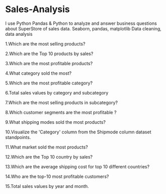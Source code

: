 # Sales-Analysis


I use Python Pandas & Python to analyze and answer business questions about SuperStore of sales data. Seaborn, pandas, matplotlib Data cleaning, data analysis

1.Which are the most selling products?

2.Which are the Top 10 products by sales?

3.Which are the most profitable products?

4.What category sold the most?

5.Which are the most profitable category?

6.Total sales values by category and subcategory

7.Which are the most selling products in subcategory?

8.Which customer segments are the most profitable ?

9.What shipping modes sold the most products?

10.Visualize the 'Category' column from the Shipmode column dataset standpoints.

11.What market sold the most products?

12.Which are the Top 10 country by sales?

13.Which are the average shipping cost for top 10 different countries?

14.Who are the top-10 most profitable customers?

15.Total sales values by year and month.
